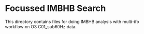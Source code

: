# Focussed IMBHB Search
This directory contains files for doing IMBHB analysis with multi-ifo workflow on O3 C01_sub60Hz data.
